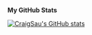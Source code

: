 <b>My GitHub Stats</b>

<a href="http://www.github.com/CraigSau"><img src="https://github-readme-stats.vercel.app/api?username=CraigSau&show_icons=true&hide=&count_private=true&title_color=0891b2&text_color=ffffff&icon_color=0891b2&bg_color=1c1917&hide_border=true&show_icons=true" alt="CraigSau's GitHub stats" /></a>
